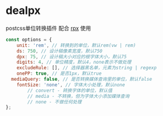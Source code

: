 # dealpx
postcss单位转换插件
配合 [rpx](https://github.com/jiankafei/rpx) 使用

```js
const options = {
	unit: 'rem', // 转换到的单位，默认rem(vw | rem)
	ds: 750, // 设计稿像素宽度，默认750
	dpx: 75, // 设计稿大小对应的根字体大小，默认75
	digits: 4, // 单位精度，默认4，none表示不做处理
	excludeRule: [], // 选择器黑名单，元素为string | regexp
	onePP: true, // 是否1px，默认true
  mediaQuery: false, // 是否转换媒体查询里的单位，默认false
	fontSize: 'none', // 字体大小处理，默认none
		// convert - 转换字体的单位，默认值
		// media - 不转换，但为字体大小添加媒体查询
		// none - 不做任何处理
};
```

